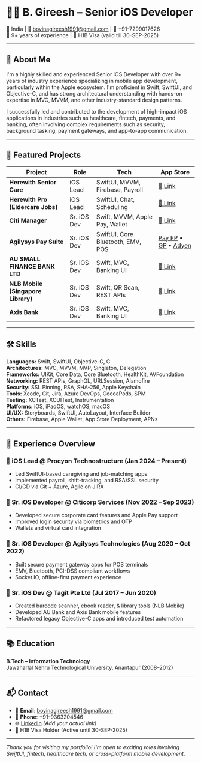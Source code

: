 # 👨‍💻 B. Gireesh – Senior iOS Developer

📍 India | 📧 boyinagireesh1991@gmail.com | 📱 +91-7299017626  
🎯 9+ years of experience | 💼 H1B Visa (valid till 30-SEP-2025)

---

## 🧭 About Me

I'm a highly skilled and experienced Senior iOS Developer with over 9+ years of industry experience specializing in mobile app development, particularly within the Apple ecosystem. I'm proficient in Swift, SwiftUI, and Objective-C, and has strong architectural understanding with hands-on expertise in MVC, MVVM, and other industry-standard design patterns.

I successfully led and contributed to the development of high-impact iOS applications in industries such as healthcare, fintech, payments, and banking, often involving complex requirements such as security, background tasking, payment gateways, and app-to-app communication.

---

## 🚀 Featured Projects

| Project | Role | Tech | App Store |
|--------|------|------|-----------|
| **Herewith Senior Care** | iOS Lead | SwiftUI, MVVM, Firebase, Payroll | [🔗 Link](https://apps.apple.com/us/app/herewith-senior-care-at-home/id1629912951) |
| **Herewith Pro (Eldercare Jobs)** | iOS Lead | SwiftUI, Chat, Scheduling | [🔗 Link](https://apps.apple.com/us/app/herewith-pro-jobs-in-eldercare/id1629914138) |
| **Citi Manager** | Sr. iOS Dev | Swift, MVVM, Apple Pay, Wallet | [🔗 Link](https://apps.apple.com/us/app/citimanager/id472285428) |
| **Agilysys Pay Suite** | Sr. iOS Dev | SwiftUI, Core Bluetooth, EMV, POS | [Pay FP](https://apps.apple.com/gb/app/agilysys-pay-fp/id1539502451) • [GP](https://apps.apple.com/us/app/agilysys-pay-gp/id1548470783) • [Adyen](https://apps.apple.com/in/app/agilysys-pay-adyen/id1571504383) |
| **AU SMALL FINANCE BANK LTD** | Sr. iOS Dev | Swift, MVC, Banking UI | [🔗 Link](https://apps.apple.com/in/app/au-0101-banking-app-billpay/id1532869687) |
| **NLB Mobile (Singapore Library)** | Sr. iOS Dev | Swift, QR Scan, REST APIs | [🔗 Link](https://apps.apple.com/sg/app/nlb-mobile/id1147053983) |
| **Axis Bank** | Sr. iOS Dev | Swift, MVC, Banking UI | [🔗 Link](https://itunes.apple.com/in/app/axis-bank-mobile-banking/id699582556?mt=8) |

---

## 🛠 Skills

**Languages:** Swift, SwiftUI, Objective-C, C  
**Architectures:** MVC, MVVM, MVP, Singleton, Delegation  
**Frameworks:** UIKit, Core Data, Core Bluetooth, HealthKit, AVFoundation  
**Networking:** REST APIs, GraphQL, URLSession, Alamofire  
**Security:** SSL Pinning, RSA, SHA-256, Apple Keychain  
**Tools:** Xcode, Git, Jira, Azure DevOps, CocoaPods, SPM  
**Testing:** XCTest, XCUITest, Instrumentation  
**Platforms:** iOS, iPadOS, watchOS, macOS  
**UI/UX:** Storyboards, SwiftUI, AutoLayout, Interface Builder  
**Others:** Firebase, Apple Wallet, App Store Deployment, APNs

---

## 🏢 Experience Overview

### 🔹 iOS Lead @ Procyon Technostructure (Jan 2024 – Present)
- Led SwiftUI-based caregiving and job-matching apps
- Implemented payroll, shift-tracking, and RSA/SSL security
- CI/CD via Git + Azure, Agile on JIRA

### 🔹 Sr. iOS Developer @ Citicorp Services (Nov 2022 – Sep 2023)
- Developed secure corporate card features and Apple Pay support
- Improved login security via biometrics and OTP
- Wallets and virtual card integration

### 🔹 Sr. iOS Developer @ Agilysys Technologies (Aug 2020 – Oct 2022)
- Built secure payment gateway apps for POS terminals
- EMV, Bluetooth, PCI-DSS compliant workflows
- Socket.IO, offline-first payment experience

### 🔹 Sr. iOS Dev @ Tagit Pte Ltd (Jul 2017 – Jun 2020)
- Created barcode scanner, ebook reader, & library tools (NLB Mobile)
- Developed AU Bank and Axis Bank mobile features
- Refactored legacy Objective-C apps and introduced test automation

---

## 📚 Education

**B.Tech – Information Technology**  
Jawaharlal Nehru Technological University, Anantapur (2008–2012)

---

## 📬 Contact

- 📧 **Email**: boyinagireesh1991@gmail.com  
- 📱 **Phone**: +91-9363204546  
- 🌐 [LinkedIn](#) *(Add your actual link)*  
- 💼 H1B Visa Holder (Active until 30-SEP-2025)

---

_Thank you for visiting my portfolio! I'm open to exciting roles involving SwiftUI, fintech, healthcare tech, or cross-platform mobile development._

